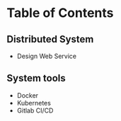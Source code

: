 # Table of Contents

## Distributed System
   - Design Web Service

## System tools
   - Docker
   - Kubernetes
   - Gitlab CI/CD
